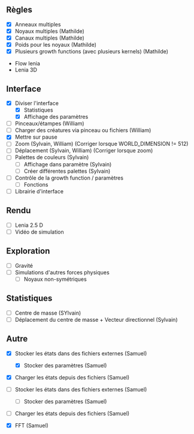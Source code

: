 ## Règles
- [x] Anneaux multiples
- [x] Noyaux multiples (Mathilde)
- [x] Canaux multiples (Mathilde)
- [x] Poids pour les noyaux (Mathilde)
- [x] Plusieurs growth functions (avec plusieurs kernels) (Mathilde)
- Flow lenia
- Lenia 3D

## Interface
- [x] Diviser l'interface
	- [x] Statistiques
	- [x] Affichage des paramètres
- [ ] Pinceaux/étampes (William)
- [ ] Charger des créatures via pinceau ou fichiers (William)
- [x] Mettre sur pause
- [ ] Zoom (Sylvain, William) (Corriger lorsque WORLD_DIMENSION != 512)
- [ ] Déplacement (Sylvain, William) (Corriger lorsque zoom)
- [ ] Palettes de couleurs (Sylvain)
  - [ ] Affichage dans paramètre  (Sylvain)
  - [ ] Créer différentes palettes  (Sylvain)
- [ ] Contrôle de la growth function / paramètres
	- [ ] Fonctions
- [ ] Librairie d'interface

## Rendu
- [ ] Lenia 2.5 D
- [ ] Vidéo de simulation

## Exploration
- [ ] Gravité
- [ ] Simulations d'autres forces physiques
	- [ ] Noyaux non-symétriques

## Statistiques
- [ ] Centre de masse  (SYlvain)
- [ ] Déplacement du centre de masse + Vecteur directionnel (Sylvain)

## Autre
- [x] Stocker les états dans des fichiers externes (Samuel)
	- [x] Stocker des paramètres (Samuel)
- [x] Charger les états depuis des fichiers (Samuel)

- [ ] Stocker les états dans des fichiers externes (Samuel)
	- [ ] Stocker des paramètres (Samuel)
- [ ] Charger les états depuis des fichiers (Samuel)
- [x] FFT (Samuel)

